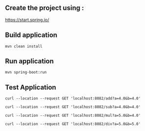 ## Create the project using :

https://start.spring.io/

## Build application

``` 
mvn clean install
```

## Run application

``` 
mvn spring-boot:run
```

## Test Application
```
curl --location --request GET 'localhost:8082/add?a=4.0&b=4.0'

curl --location --request GET 'localhost:8082/sub?a=4.0&b=4.0'

curl --location --request GET 'localhost:8082/mul?a=5.0&b=4.0'

curl --location --request GET 'localhost:8082/div?a=5.0&b=5.0'

